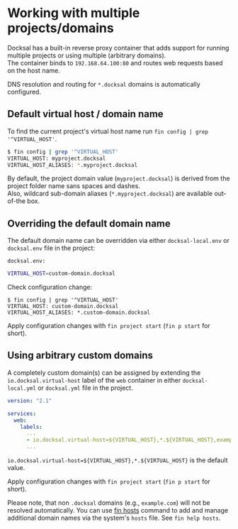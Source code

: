 # Working with multiple projects/domains

Docksal has a built-in reverse proxy container that adds support for running multiple projects or using multiple (arbitrary domains).  
The container binds to `192.168.64.100:80` and routes web requests based on the host name.

DNS resolution and routing for `*.docksal` domains is automatically configured. 


## Default virtual host / domain name

To find the current project's virtual host name run `fin config | grep '^VIRTUAL_HOST'`.

```bash
$ fin config | grep '^VIRTUAL_HOST'
VIRTUAL_HOST: myproject.docksal
VIRTUAL_HOST_ALIASES: *.myproject.docksal
```

By default, the project domain value (`myproject.docksal`) is derived from the project folder name sans spaces and dashes.  
Also, wildcard sub-domain aliases (`*.myproject.docksal`) are available out-of-the box.


## Overriding the default domain name

The default domain name can be overridden via either `docksal-local.env` or `docksal.env` file in the project:

`docksal.env:`

```bash
VIRTUAL_HOST=custom-domain.docksal
```

Check configuration change:

````
$ fin config | grep '^VIRTUAL_HOST'
VIRTUAL_HOST: custom-domain.docksal
VIRTUAL_HOST_ALIASES: *.custom-domain.docksal
````

Apply configuration changes with `fin project start` (`fin p start` for short).


## Using arbitrary custom domains

A completely custom domain(s) can be assigned by extending the `io.docksal.virtual-host` label of the `web` container in 
either `docksal-local.yml` or `docksal.yml` file in the project.

```yaml
version: "2.1"

services:
  web:
    labels:
      ...
      - io.docksal.virtual-host=${VIRTUAL_HOST},*.${VIRTUAL_HOST},example.com,mydomain.com,*.mydomain.com
      ...
```

`io.docksal.virtual-host=${VIRTUAL_HOST},*.${VIRTUAL_HOST}` is the default value.

Apply configuration changes with `fin project start` (`fin p start` for short).

Please note, that non `.docksal` domains (e.g., `example.com`) will not be resolved automatically.
You can use [fin hosts](advanced/fin.md#fin-help-hosts) command to add and manage additional domain names via the system's `hosts` file. 
See `fin help hosts`.

